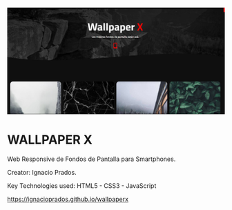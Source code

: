 ![banner](https://raw.githubusercontent.com/IgnacioPrados/wallpaperx/gh-pages/assets/img/preview.JPG)
# WALLPAPER X

Web Responsive de Fondos de Pantalla para Smartphones.

Creator: Ignacio Prados.

Key Technologies used: HTML5 - CSS3 - JavaScript

https://ignacioprados.github.io/wallpaperx
